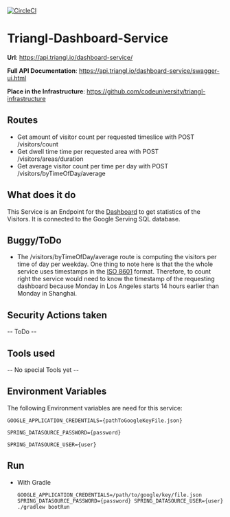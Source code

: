 [![CircleCI](https://circleci.com/gh/codeuniversity/triangl-dashboard-service.svg?style=svg&circle-token=435ab9e49a21cdb34197103a8f7ccd483efed217)](https://circleci.com/gh/codeuniversity/triangl-dashboard-service)

# Triangl-Dashboard-Service

**Url**: https://api.triangl.io/dashboard-service/

**Full API Documentation**: https://api.triangl.io/dashboard-service/swagger-ui.html

**Place in the Infrastructure**: https://github.com/codeuniversity/triangl-infrastructure
 
## Routes

- Get amount of visitor count per requested timeslice with POST /visitors/count
- Get dwell time time per requested area with POST /visitors/areas/duration
- Get average visitor count per time per day with POST /visitors/byTimeOfDay/average

## What does it do
This Service is an Endpoint for the [Dashboard](https://github.com/codeuniversity/triangl-dashboard) to get statistics of the Visitors. It is connected to the Google Serving SQL database.

## Buggy/ToDo
- The /visitors/byTimeOfDay/average route is computing the visitors per time of day per weekday. One thing to note here is that the
the whole service uses timestamps in the [ISO 8601](https://en.wikipedia.org/wiki/ISO_8601) format. Therefore, to count right the service would need to 
know the timestamp of the requesting dashboard because Monday in Los Angeles starts 14 hours earlier than Monday in Shanghai.

## Security Actions taken
-- ToDo --

## Tools used
-- No special Tools yet --

## Environment Variables
The following Environment variables are need for this service:

```GOOGLE_APPLICATION_CREDENTIALS={pathToGoogleKeyFile.json}```

```SPRING_DATASOURCE_PASSWORD={password}```

```SPRING_DATASOURCE_USER={user}```

## Run
- With Gradle

  ```GOOGLE_APPLICATION_CREDENTIALS=/path/to/google/key/file.json SPRING_DATASOURCE_PASSWORD={password} SPRING_DATASOURCE_USER={user} ./gradlew bootRun```

